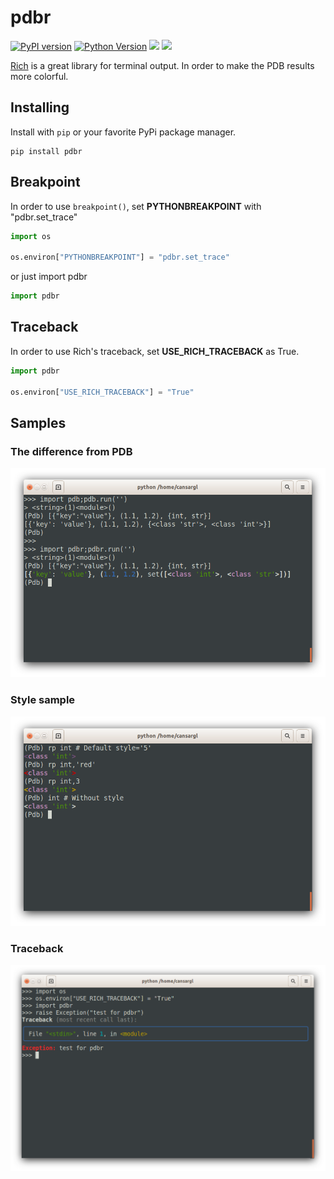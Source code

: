 # pdbr

[![PyPI version](https://badge.fury.io/py/pdbr.svg)](https://pypi.org/project/pdbr/) [![Python Version](https://img.shields.io/pypi/pyversions/pdbr.svg)](https://pypi.org/project/pdbr/) [![](https://github.com/cansarigol/pdbr/workflows/Release/badge.svg)](https://github.com/cansarigol/pdbr/actions?query=workflow%3ARelease) [![](https://github.com/cansarigol/pdbr/workflows/Test/badge.svg)](https://github.com/cansarigol/pdbr/actions?query=workflow%3ATest)

[Rich](https://github.com/willmcgugan/rich) is a great library for terminal output. In order to make the PDB results more colorful.

## Installing

Install with `pip` or your favorite PyPi package manager.

```
pip install pdbr
```

## Breakpoint

In order to use ```breakpoint()```, set **PYTHONBREAKPOINT** with "pdbr.set_trace"

```python
import os

os.environ["PYTHONBREAKPOINT"] = "pdbr.set_trace"
```

or just import pdbr

```python
import pdbr
```

## Traceback
In order to use Rich's traceback, set **USE_RICH_TRACEBACK** as True.

```python
import pdbr

os.environ["USE_RICH_TRACEBACK"] = "True"

```

## Samples
### The difference from PDB
![](/samples/sample1.png)

### Style sample
![](/samples/sample2.png)

### Traceback
![](/samples/sample3.png)
